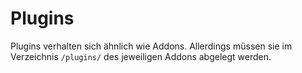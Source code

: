 # Plugins

Plugins verhalten sich ähnlich wie Addons. Allerdings müssen sie im Verzeichnis `/plugins/` des jeweiligen Addons abgelegt werden.